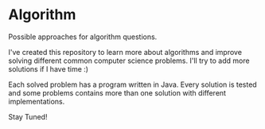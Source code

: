 # Algorithm
Possible approaches for algorithm questions.

I've created this repository to learn more about algorithms and improve solving different common computer science problems. I'll try to add more solutions if I have time :)

Each solved problem has a program written in Java. Every solution is tested and some problems contains more than one solution with different implementations.

Stay Tuned!
